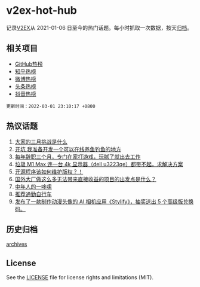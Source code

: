 # v2ex-hot-hub

 记录[V2EX](https://www.v2ex.com/)从 2021-01-06 日至今的热门话题。每小时抓取一次数据，按天[归档](archives)。
 
 ## 相关项目

- [GitHub热榜](https://github.com/snaildev/github-hot-hub)
- [知乎热榜](https://github.com/snaildev/zhihu-hot-hub)
- [微博热榜](https://github.com/snaildev/weibo-hot-hub)
- [头条热榜](https://github.com/snaildev/toutiao-hot-hub)
- [抖音热榜](https://github.com/snaildev/douyin-hot-hub)


 `更新时间：2022-03-01 23:10:17 +0800`

## 热议话题

1. [大家的三月挑战是什么](https://www.v2ex.com/t/837055)
1. [开坑 我准备开发一个可以在线养鱼钓鱼的地方](https://www.v2ex.com/t/837070)
1. [每年辞职三个月，专门在家打游戏，玩腻了就出去工作](https://www.v2ex.com/t/837188)
1. [垃圾 M1 Max 连一台 4k 显示器（dell u3223qe）都带不起，求解决方案](https://www.v2ex.com/t/837082)
1. [开源程序该如何维护版权？！](https://www.v2ex.com/t/837176)
1. [国外大厂做这么多无法带来直接收益的项目的出发点是什么？](https://www.v2ex.com/t/837145)
1. [中年人的一哆嗦](https://www.v2ex.com/t/837161)
1. [推荐通勤自行车](https://www.v2ex.com/t/837087)
1. [发布了一款制作动漫头像的 AI 相机应用《Stylify》，抽奖送出 5 个高级版兑换码。](https://www.v2ex.com/t/837179)

## 历史归档

[archives](archives)

## License

See the [LICENSE](LICENSE) file for license rights and limitations (MIT).

